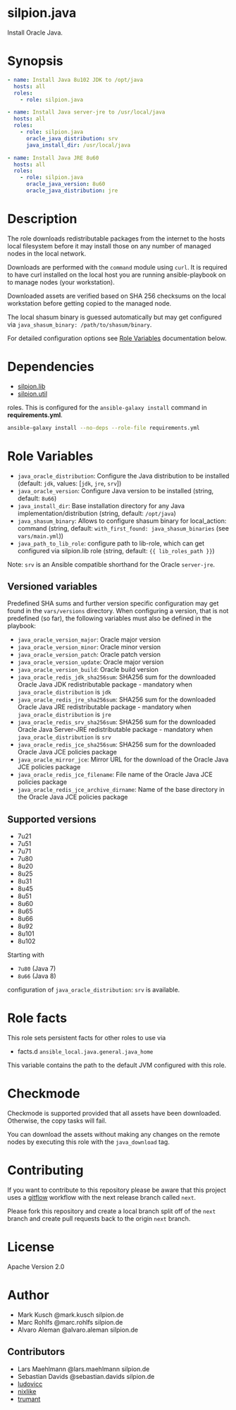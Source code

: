 # silpion.java

Install Oracle Java.

# Synopsis

```yaml
- name: Install Java 8u102 JDK to /opt/java
  hosts: all
  roles:
    - role: silpion.java
```

```yaml
- name: Install Java server-jre to /usr/local/java
  hosts: all
  roles:
    - role: silpion.java
      oracle_java_distribution: srv
      java_install_dir: /usr/local/java
```

```yaml
- name: Install Java JRE 8u60
  hosts: all
  roles:
    - role: silpion.java
      oracle_java_version: 8u60
      oracle_java_distribution: jre
```

# Description

The role downloads redistributable packages from the internet
to the hosts local filesystem before it may install those on
any number of managed nodes in the local network.

Downloads are performed with the ``command`` module using ``curl``.
It is required to have curl installed on the local host you
are running ansible-playbook on to manage nodes (your workstation).

Downloaded assets are verified based on SHA 256 checksums on
the local workstation before getting copied to the managed node.

The local shasum binary is guessed automatically but may get
configured via ``java_shasum_binary: /path/to/shasum/binary``.

For detailed configuration options see [Role Variables](#role_variables)
documentation below.

# Dependencies

* [silpion.lib][1]
* [silpion.util][2]

roles. This is configured for the ``ansible-galaxy install`` command in
**requirements.yml**.

```sh
ansible-galaxy install --no-deps --role-file requirements.yml
```

# <a name="role_variables"></a>Role Variables

* ``java_oracle_distribution``: Configure the Java distribution to be installed (default: ``jdk``, values: [``jdk``, ``jre``, ``srv``])
* ``java_oracle_version``: Configure Java version to be installed (string, default: ``8u66``)
* ``java_install_dir``: Base installation directory for any Java implementation/distribution (string, default: ``/opt/java``)
* ``java_shasum_binary``: Allows to configure shasum binary for local\_action: command (string, default: ``with_first_found: java_shasum_binaries`` (see ``vars/main.yml``))
* ``java_path_to_lib_role``: configure path to lib-role, which can get configured via silpion.lib role (string, default: ``{{ lib_roles_path }}``)

Note: ``srv`` is an Ansible compatible shorthand for the Oracle ``server-jre``.

## Versioned variables

Predefined SHA sums and further version specific configuration may get found in
the ``vars/versions`` directory. When configuring a version, that is not predefined
(so far), the following variables must also be defined in the playbook:

* ``java_oracle_version_major``: Oracle major version
* ``java_oracle_version_minor``: Oracle minor version
* ``java_oracle_version_patch``: Oracle patch version
* ``java_oracle_version_update``: Oracle major version
* ``java_oracle_version_build``: Oracle build version
* ``java_oracle_redis_jdk_sha256sum``: SHA256 sum for the downloaded Oracle Java JDK redistributable package - mandatory when ``java_oracle_distribution`` is ``jdk``
* ``java_oracle_redis_jre_sha256sum``: SHA256 sum for the downloaded Oracle Java JRE redistributable package - mandatory when ``java_oracle_distribution`` is ``jre``
* ``java_oracle_redis_srv_sha256sum``: SHA256 sum for the downloaded Oracle Java Server-JRE redistributable package - mandatory when ``java_oracle_distribution`` is ``srv``
* ``java_oracle_redis_jce_sha256sum``: SHA256 sum for the downloaded Oracle Java JCE policies package
* ``java_oracle_mirror_jce``: Mirror URL for the download of the Oracle Java JCE policies package
* ``java_oracle_redis_jce_filename``:  File name of the Oracle Java JCE policies package
* ``java_oracle_redis_jce_archive_dirname``: Name of the base directory in the Oracle Java JCE policies package

## Supported versions

* 7u21
* 7u51
* 7u71
* 7u80
* 8u20
* 8u25
* 8u31
* 8u45
* 8u51
* 8u60
* 8u65
* 8u66
* 8u92
* 8u101
* 8u102

Starting with

* ``7u80`` (Java 7)
* ``8u66`` (Java 8)

configuration of ``java_oracle_distribution``: ``srv`` is available.

# Role facts

This role sets persistent facts for other roles to use via

* facts.d ``ansible_local.java.general.java_home``

This variable contains the path to the default JVM configured with this role.

# Checkmode

Checkmode is supported provided that all assets have been downloaded.
Otherwise, the copy tasks will fail.

You can download the assets without making any changes on the remote nodes by executing this role with the ``java_download`` tag.

# Contributing

If you want to contribute to this repository please be aware that this
project uses a [gitflow](http://nvie.com/posts/a-successful-git-branching-model/)
workflow with the next release branch called ``next``.

Please fork this repository and create a local branch split off of the ``next``
branch and create pull requests back to the origin ``next`` branch.

# License

Apache Version 2.0

# Author

* Mark Kusch @mark.kusch silpion.de
* Marc Rohlfs @marc.rohlfs silpion.de
* Alvaro Aleman @alvaro.aleman silpion.de

## Contributors

* Lars Maehlmann @lars.maehlmann silpion.de
* Sebastian Davids @sebastian.davids silpion.de
* [ludovicc](https://github.com/ludovicc)
* [nixlike](https://github.com/nixlike)
* [trumant](https://github.com/trumant)



[1]: https://github.com/silpion/ansible-lib
[2]: https://github.com/silpion/ansible-util


<!-- vim: set ts=4 sw=4 et nofen: -->
